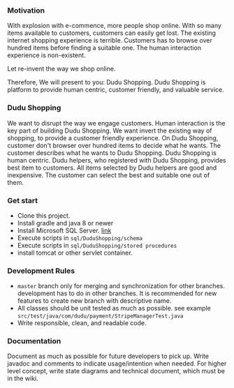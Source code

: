 ### Motivation
With explosion with e-commence, more people shop online. 
With so many items available to customers, customers can easily get lost. 
The existing internet shopping experience is terrible. 
Customers has to browse over hundred items before finding a suitable one.
The human interaction experience is non-existent.

Let re-invent the way we shop online.

Therefore, We will present to you: Dudu Shopping. 
Dudu Shopping is platform to provide human centric, customer friendly, and valuable service.


### Dudu Shopping
We want to disrupt the way we engage customers. Human interaction is the key part of
building Dudu Shopping. We want invert the existing way of shopping, to provide a customer
friendly experience. On Dudu Shopping, customer don't browser over hundred items to decide 
what he wants. The customer describes what he wants to Dudu Shopping. Dudu Shopping is human centric.
Dudu helpers, who registered with Dudu Shopping, provides best item to customers. 
All items selected by Dudu helpers are good and inexpensive. The customer can select the best and suitable one out of them.

### Get start
- Clone this project.
- Install gradle and java 8 or newer
- Install Microsoft SQL Server. [link](https://docs.microsoft.com/en-us/sql/linux/sql-server-linux-overview?view=sql-server-linux-2017)
- Execute scripts in `sql/DuduShopping/schema`
- Execute scripts in `sql/DuduShopping/stored procedures`
- install tomcat or other servlet container. 

### Development Rules 
- `master` branch only for merging and synchronization for other branches.
development has to do in other branches. It is recommended for new features to create new branch with descriptive name.
- All classes should be unit tested as much as possible. see example `src/test/java/com/dudu/payment/StripeManagerTest.java`
- Write responsible, clean, and readable code.

### Documentation
Document as much as possible for future developers to pick up. Write javadoc and comments to indicate usage/intention when
needed. For higher level concept, write state diagrams and technical document, which must be in the wiki. 


